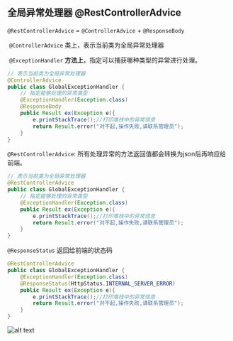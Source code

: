## 全局异常处理器 @RestControllerAdvice

`@RestControllerAdvice` = `@ControllerAdvice` + `@ResponseBody`

​	`@ControllerAdvice`  类上，表示当前类为全局异常处理器

​	`@ExceptionHandler`  **方法上**，指定可以捕获哪种类型的异常进行处理。


~~~java
// 表示当前类为全局异常处理器
@ControllerAdvice
public class GlobalExceptionHandler {
    // 指定能够处理的异常类型
    @ExceptionHandler(Exception.class) 
    @ResponseBody
    public Result ex(Exception e){
        e.printStackTrace();//打印堆栈中的异常信息
        return Result.error("对不起,操作失败,请联系管理员");
    }
}
~~~

`@RestControllerAdvice`: 所有处理异常的方法返回值都会转换为json后再响应给前端。

~~~java
// 表示当前类为全局异常处理器
@RestControllerAdvice
public class GlobalExceptionHandler {
    // 指定能够处理的异常类型
    @ExceptionHandler(Exception.class) 
    public Result ex(Exception e){
        e.printStackTrace();//打印堆栈中的异常信息
        return Result.error("对不起,操作失败,请联系管理员");
    }
}
~~~

`@ResponseStatus` 返回给前端的状态码

```java
@RestControllerAdvice
public class GlobalExceptionHandler {
    @ExceptionHandler(Exception.class) 
    @ResponseStatus(HttpStatus.INTERNAL_SERVER_ERROR)
    public Result ex(Exception e){
        e.printStackTrace();//打印堆栈中的异常信息
        return Result.error("对不起,操作失败,请联系管理员");
    }
}
```

![alt text](https://cdn.jsdelivr.net/gh/sword4869/pic1@main/images/202407112159243.png)


